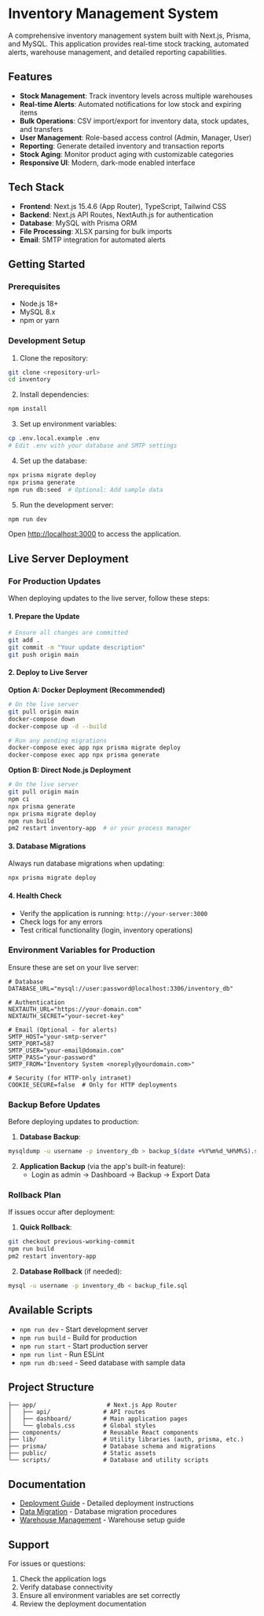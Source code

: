 # Inventory Management System

A comprehensive inventory management system built with Next.js, Prisma, and MySQL. This application provides real-time stock tracking, automated alerts, warehouse management, and detailed reporting capabilities.

## Features

- **Stock Management**: Track inventory levels across multiple warehouses
- **Real-time Alerts**: Automated notifications for low stock and expiring items
- **Bulk Operations**: CSV import/export for inventory data, stock updates, and transfers
- **User Management**: Role-based access control (Admin, Manager, User)
- **Reporting**: Generate detailed inventory and transaction reports
- **Stock Aging**: Monitor product aging with customizable categories
- **Responsive UI**: Modern, dark-mode enabled interface

## Tech Stack

- **Frontend**: Next.js 15.4.6 (App Router), TypeScript, Tailwind CSS
- **Backend**: Next.js API Routes, NextAuth.js for authentication
- **Database**: MySQL with Prisma ORM
- **File Processing**: XLSX parsing for bulk imports
- **Email**: SMTP integration for automated alerts

## Getting Started

### Prerequisites
- Node.js 18+ 
- MySQL 8.x
- npm or yarn

### Development Setup

1. Clone the repository:
```bash
git clone <repository-url>
cd inventory
```

2. Install dependencies:
```bash
npm install
```

3. Set up environment variables:
```bash
cp .env.local.example .env
# Edit .env with your database and SMTP settings
```

4. Set up the database:
```bash
npx prisma migrate deploy
npx prisma generate
npm run db:seed  # Optional: Add sample data
```

5. Run the development server:
```bash
npm run dev
```

Open [http://localhost:3000](http://localhost:3000) to access the application.

## Live Server Deployment

### For Production Updates

When deploying updates to the live server, follow these steps:

#### 1. Prepare the Update
```bash
# Ensure all changes are committed
git add .
git commit -m "Your update description"
git push origin main
```

#### 2. Deploy to Live Server

**Option A: Docker Deployment (Recommended)**
```bash
# On the live server
git pull origin main
docker-compose down
docker-compose up -d --build

# Run any pending migrations
docker-compose exec app npx prisma migrate deploy
docker-compose exec app npx prisma generate
```

**Option B: Direct Node.js Deployment**
```bash
# On the live server
git pull origin main
npm ci
npx prisma generate
npx prisma migrate deploy
npm run build
pm2 restart inventory-app  # or your process manager
```

#### 3. Database Migrations
Always run database migrations when updating:
```bash
npx prisma migrate deploy
```

#### 4. Health Check
- Verify the application is running: `http://your-server:3000`
- Check logs for any errors
- Test critical functionality (login, inventory operations)

### Environment Variables for Production

Ensure these are set on your live server:

```env
# Database
DATABASE_URL="mysql://user:password@localhost:3306/inventory_db"

# Authentication
NEXTAUTH_URL="https://your-domain.com"
NEXTAUTH_SECRET="your-secret-key"

# Email (Optional - for alerts)
SMTP_HOST="your-smtp-server"
SMTP_PORT=587
SMTP_USER="your-email@domain.com"
SMTP_PASS="your-password"
SMTP_FROM="Inventory System <noreply@yourdomain.com>"

# Security (for HTTP-only intranet)
COOKIE_SECURE=false  # Only for HTTP deployments
```

### Backup Before Updates

Before deploying updates to production:

1. **Database Backup**:
```bash
mysqldump -u username -p inventory_db > backup_$(date +%Y%m%d_%H%M%S).sql
```

2. **Application Backup** (via the app's built-in feature):
   - Login as admin → Dashboard → Backup → Export Data

### Rollback Plan

If issues occur after deployment:

1. **Quick Rollback**:
```bash
git checkout previous-working-commit
npm run build
pm2 restart inventory-app
```

2. **Database Rollback** (if needed):
```bash
mysql -u username -p inventory_db < backup_file.sql
```

## Available Scripts

- `npm run dev` - Start development server
- `npm run build` - Build for production
- `npm run start` - Start production server
- `npm run lint` - Run ESLint
- `npm run db:seed` - Seed database with sample data

## Project Structure

```
├── app/                    # Next.js App Router
│   ├── api/               # API routes
│   ├── dashboard/         # Main application pages
│   └── globals.css        # Global styles
├── components/            # Reusable React components
├── lib/                   # Utility libraries (auth, prisma, etc.)
├── prisma/                # Database schema and migrations
├── public/                # Static assets
└── scripts/               # Database and utility scripts
```

## Documentation

- [Deployment Guide](./README_DEPLOY.md) - Detailed deployment instructions
- [Data Migration](./README_LIVE_DATA_MIGRATION.md) - Database migration procedures
- [Warehouse Management](./README_WAREHOUSE_MANAGEMENT.md) - Warehouse setup guide

## Support

For issues or questions:
1. Check the application logs
2. Verify database connectivity
3. Ensure all environment variables are set correctly
4. Review the deployment documentation
